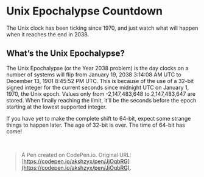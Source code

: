 # Unix Epochalypse Countdown

The Unix clock has been ticking since 1970, and just watch what will happen when it reaches the end in 2038.

## What’s the Unix Epochalypse?

The Unix Epochalypse (or the Year 2038 problem) is the day clocks on a number of systems will flip from January 19, 2038 3:14:08 AM UTC to December 13, 1901 8:45:52 PM UTC. This is because of the use of a 32-bit signed integer for the current seconds since midnight UTC on January 1, 1970, the Unix epoch. Values only from -2,147,483,648 to 2,147,483,647 are stored. When finally reaching the limit, it’ll be the seconds before the epoch starting at the lowest supported integer.

If you have yet to make the complete shift to 64-bit, expect some strange things to happen later. The age of 32-bit is over. The time of 64-bit has come!

‎

> A Pen created on CodePen.io. Original URL: [https://codepen.io/akshzyx/pen/JjOqbRG](https://codepen.io/akshzyx/pen/JjOqbRG).

